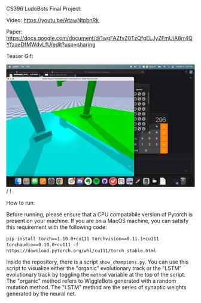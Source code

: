 CS396 LudoBots Final Project:

Video: https://youtu.be/AtawNtpbnRk

Paper: https://docs.google.com/document/d/1wgFAZfvZ8TzQfgELJyZFmUiA8rr4QYfzaeDfMWdvLfU/edit?usp=sharing 

Teaser Gif:

![Alt text](experimental.gif) / ! [](experimental.gif)

How to run:


Before running, please ensure that a CPU compatabile version of Pytorch is present on your machine. If you are on a MacOS machine, you can satisfy this requirement with the following code:


```
pip install torch==1.10.0+cu111 torchvision==0.11.1+cu111 torchaudio==0.10.0+cu111 -f https://download.pytorch.org/whl/cu111/torch_stable.html
```


Inside the repository, there is a script ```show_champions.py```. You can use this script to visualize either the "organic" evolutionary track or the "LSTM" evolutionary track by toggling the ```method``` variable at the top of the script. The "organic" method refers to WiggleBots generated with a random mutation method. The "LSTM" method are the series of synaptic weights generated by the neural net.  
